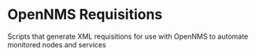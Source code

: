 # OpenNMS Requisitions
Scripts that generate XML requisitions for use with OpenNMS to automate monitored nodes and services 
